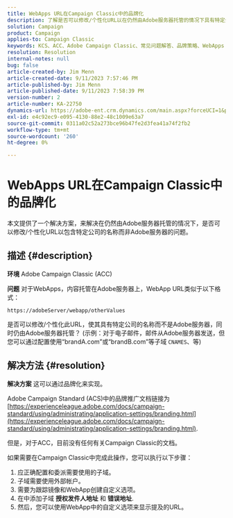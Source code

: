 ```yaml
---
title: WebApps URL在Campaign Classic中的品牌化
description: 了解是否可以修改/个性化URL以在仍然由Adobe服务器托管的情况下具有特定公司的名称而不是Adobe服务器。
solution: Campaign
product: Campaign
applies-to: Campaign Classic
keywords: KCS、ACC、Adobe Campaign Classic、常见问题解答、品牌策略、WebApps URL、Adobe Campaign Standard、ACS
resolution: Resolution
internal-notes: null
bug: false
article-created-by: Jim Menn
article-created-date: 9/11/2023 7:57:46 PM
article-published-by: Jim Menn
article-published-date: 9/11/2023 7:58:39 PM
version-number: 2
article-number: KA-22750
dynamics-url: https://adobe-ent.crm.dynamics.com/main.aspx?forceUCI=1&pagetype=entityrecord&etn=knowledgearticle&id=c2bc4177-dd50-ee11-be6f-6045bd006239
exl-id: e4c92ec9-e095-4130-88e2-48c1009e63a7
source-git-commit: 0311a02c52a273bce96b47fe2d3fea41a74f2fb2
workflow-type: tm+mt
source-wordcount: '260'
ht-degree: 0%

---
```


# WebApps URL在Campaign Classic中的品牌化


本文提供了一个解决方案，来解决在仍然由Adobe服务器托管的情况下，是否可以修改/个性化URL以包含特定公司的名称而非Adobe服务器的问题。

## 描述 {#description}


<b>环境</b>
Adobe Campaign Classic (ACC)

<b>问题</b>
对于WebApps，内容托管在Adobe服务器上，WebApp URL类似于以下格式：

`https://adobeServer/webapp/otherValues`

是否可以修改/个性化此URL，使其具有特定公司的名称而不是Adobe服务器，同时仍由Adobe服务器托管？
(示例：对于电子邮件，邮件从Adobe服务器发送，但您可以通过配置使用“brandA.com”或“brandB.com”等子域 `CNAMES`、等)


## 解决方法 {#resolution}


<b>解决方案</b>
这可以通过品牌化来实现。

Adobe Campaign Standard (ACS)中的品牌推广文档链接为 [https://experienceleague.adobe.com/docs/campaign-standard/using/administrating/application-settings/branding.html](https://experienceleague.adobe.com/docs/campaign-standard/using/administrating/application-settings/branding.html).


但是，对于ACC，目前没有任何有关Campaign Classic的文档。

如果需要在Campaign Classic中完成此操作，您可以执行以下步骤：
1. 应正确配置和委派需要使用的子域。
2. 子域需要使用外部帐户。
3. 需要为跟踪镜像和WebApp创建自定义选项。
4. 在中添加子域 <b>授权发件人地址</b> 和 <b>错误地址</b>.
5. 然后，您可以使用WebApp中的自定义选项来显示提及的URL。
